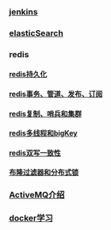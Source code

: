 ### [jenkins](./jenkins部署.md)

### [elasticSearch](./elasticSearch.md)

### redis

#### [redis持久化](./redis/redis持久化.md)

#### [redis事务、管道、发布、订阅](./redis/redis事务、管道、发布、订阅.md)

#### [redis复制、哨兵和集群](./redis/redis复制、哨兵和集群.md)

#### [redis多线程和bigKey](./redis/redis多线程和bigKey.md)

#### [redis双写一致性](./redis/redis双写一致性.md)

#### [布隆过滤器和分布式锁](./redis/布隆过滤器和分布式锁.md)

### [ActiveMQ介绍](./ActiveMQ/ActiveMQ.md)
### [docker学习](./docker/docker学习.md)
